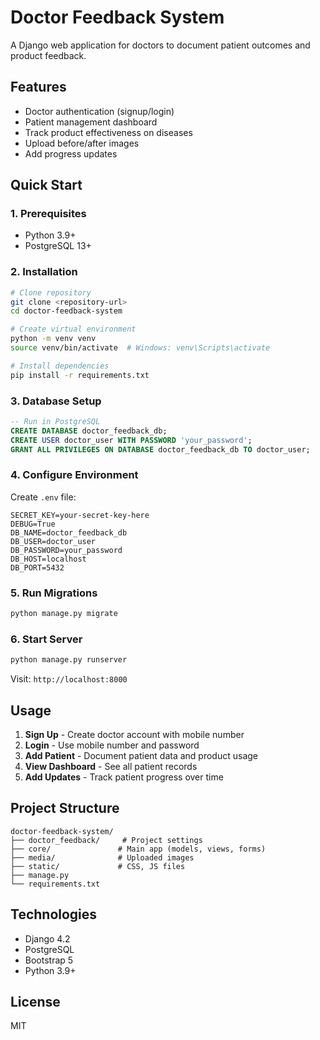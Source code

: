 # Doctor Feedback System

A Django web application for doctors to document patient outcomes and product feedback.

## Features

- Doctor authentication (signup/login)
- Patient management dashboard
- Track product effectiveness on diseases
- Upload before/after images
- Add progress updates

## Quick Start

### 1. Prerequisites

- Python 3.9+
- PostgreSQL 13+

### 2. Installation

```bash
# Clone repository
git clone <repository-url>
cd doctor-feedback-system

# Create virtual environment
python -m venv venv
source venv/bin/activate  # Windows: venv\Scripts\activate

# Install dependencies
pip install -r requirements.txt
```

### 3. Database Setup

```sql
-- Run in PostgreSQL
CREATE DATABASE doctor_feedback_db;
CREATE USER doctor_user WITH PASSWORD 'your_password';
GRANT ALL PRIVILEGES ON DATABASE doctor_feedback_db TO doctor_user;
```

### 4. Configure Environment

Create `.env` file:

```env
SECRET_KEY=your-secret-key-here
DEBUG=True
DB_NAME=doctor_feedback_db
DB_USER=doctor_user
DB_PASSWORD=your_password
DB_HOST=localhost
DB_PORT=5432
```

### 5. Run Migrations

```bash
python manage.py migrate
```

### 6. Start Server

```bash
python manage.py runserver
```

Visit: `http://localhost:8000`

## Usage

1. **Sign Up** - Create doctor account with mobile number
2. **Login** - Use mobile number and password
3. **Add Patient** - Document patient data and product usage
4. **View Dashboard** - See all patient records
5. **Add Updates** - Track patient progress over time

## Project Structure

```
doctor-feedback-system/
├── doctor_feedback/     # Project settings
├── core/               # Main app (models, views, forms)
├── media/              # Uploaded images
├── static/             # CSS, JS files
├── manage.py
└── requirements.txt
```

## Technologies

- Django 4.2
- PostgreSQL
- Bootstrap 5
- Python 3.9+

## License

MIT
